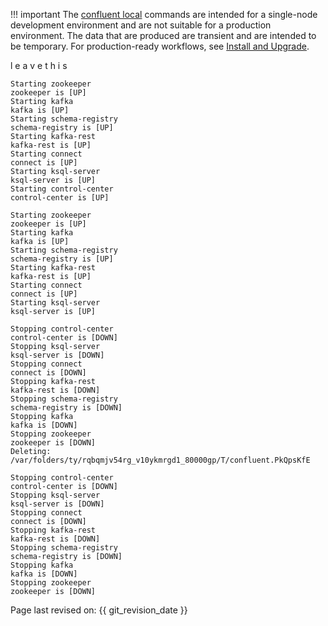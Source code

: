 ---
---

!!! important
	The [confluent local](https://docs.confluent.io/current/cli/) commands are
    intended for a single-node development environment and are not suitable
    for a production environment. The data that are produced are transient
    and are intended to be temporary. For production-ready workflows, see
    [Install and Upgrade](https://docs.confluent.io/current/installation/index.html).

l e a v e t h i s

```
Starting zookeeper
zookeeper is [UP]
Starting kafka
kafka is [UP]
Starting schema-registry
schema-registry is [UP]
Starting kafka-rest
kafka-rest is [UP]
Starting connect
connect is [UP]
Starting ksql-server
ksql-server is [UP]
Starting control-center
control-center is [UP]
```

```
Starting zookeeper
zookeeper is [UP]
Starting kafka
kafka is [UP]
Starting schema-registry
schema-registry is [UP]
Starting kafka-rest
kafka-rest is [UP]
Starting connect
connect is [UP]
Starting ksql-server
ksql-server is [UP]
```

```
Stopping control-center
control-center is [DOWN]
Stopping ksql-server
ksql-server is [DOWN]
Stopping connect
connect is [DOWN]
Stopping kafka-rest
kafka-rest is [DOWN]
Stopping schema-registry
schema-registry is [DOWN]
Stopping kafka
kafka is [DOWN]
Stopping zookeeper
zookeeper is [DOWN]
Deleting: /var/folders/ty/rqbqmjv54rg_v10ykmrgd1_80000gp/T/confluent.PkQpsKfE
```

    Stopping control-center
    control-center is [DOWN]
    Stopping ksql-server
    ksql-server is [DOWN]
    Stopping connect
    connect is [DOWN]
    Stopping kafka-rest
    kafka-rest is [DOWN]
    Stopping schema-registry
    schema-registry is [DOWN]
    Stopping kafka
    kafka is [DOWN]
    Stopping zookeeper
    zookeeper is [DOWN]

Page last revised on: {{ git_revision_date }}
